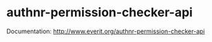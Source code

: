 # authnr-permission-checker-api

Documentation: http://www.everit.org/authnr-permission-checker-api
